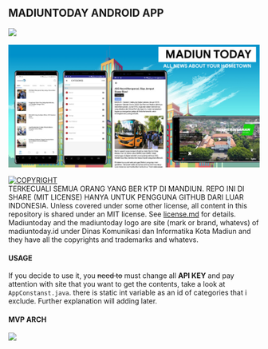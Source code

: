 ## MADIUNTODAY ANDROID APP

[<img src="https://cdn.rawgit.com/steverichey/google-play-badge-svg/master/img/id_get.svg" width="20%">](https://play.google.com/store/apps/details?id=net.winnerawan.madiun)


[<img src="./art/art.jpg">](./art/art.jpg)

[![COPYRIGHT](https://img.shields.io/badge/LICENSE%20-MIT-green.svg)](./license.md) <br />
 TERKECUALI SEMUA ORANG YANG BER KTP DI MANDIUN. REPO INI DI SHARE (MIT LICENSE) HANYA UNTUK PENGGUNA GITHUB DARI LUAR INDONESIA.
Unless covered under some other license, all content in this repository is shared under an MIT license. See [license.md](./license.md) for details.<br/>
Madiuntoday and the madiuntoday logo are site (mark or brand, whatevs) of madiuntoday.id under Dinas Komunikasi dan Informatika Kota Madiun and they have all the copyrights and trademarks and whatevs.
[]()

#### USAGE
If you decide to use it, you ~~need to~~ must change all **API KEY** and pay attention with site that you want to get the contents, take a look at ``` AppConstanst.java```. there is static int variable as an id of categories that i exclude. Further explanation will adding later.
#### MVP ARCH
[<img src="https://camo.githubusercontent.com/b6d28b8dca9127b5cf6cc5ebba7f0099c53946ab/68747470733a2f2f6a616e69736861722e6769746875622e696f2f696d616765732f6d76702d6170702d706963732f6d76702d617263682e706e67">](https://github.com/MindorksOpenSource/android-mvp-architecture)
